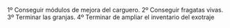 1º Conseguir módulos de mejora del carguero.
2º Conseguir fragatas vivas.
3º Terminar las granjas.
4º Terminar de ampliar el inventario del exotraje